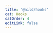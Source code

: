 ```yaml
---
title: '@nild/hooks'
cat: Hooks
catOrder: 4
editLink: false
---
```


<!--@include: ../../../packages/hooks/CHANGELOG.md-->